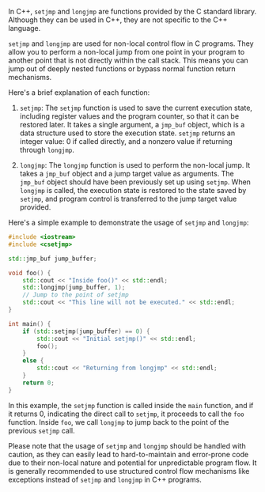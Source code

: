 
In C++, `setjmp` and `longjmp` are functions provided by the C standard library. 
Although they can be used in C++, they are not specific to the C++ language.

`setjmp` and `longjmp` are used for non-local control flow in C programs. 
They allow you to perform a non-local jump from one point in your program to another point that is not directly within the call stack. 
This means you can jump out of deeply nested functions or bypass normal function return mechanisms.

Here's a brief explanation of each function:

1. `setjmp`: The `setjmp` function is used to save the current execution state, including register values and the program counter, so that it can be restored later. It takes a single argument, a `jmp_buf` object, which is a data structure used to store the execution state. `setjmp` returns an integer value: 0 if called directly, and a nonzero value if returning through `longjmp`.
    
2. `longjmp`: The `longjmp` function is used to perform the non-local jump. It takes a `jmp_buf` object and a jump target value as arguments. The `jmp_buf` object should have been previously set up using `setjmp`. When `longjmp` is called, the execution state is restored to the state saved by `setjmp`, and program control is transferred to the jump target value provided.
    

Here's a simple example to demonstrate the usage of `setjmp` and `longjmp`:

```c++
#include <iostream> 
#include <csetjmp>

std::jmp_buf jump_buffer;

void foo() {     
	std::cout << "Inside foo()" << std::endl;    
	std::longjmp(jump_buffer, 1); 
	// Jump to the point of setjmp    
	std::cout << "This line will not be executed." << std::endl; 
} 

int main() {     
	if (std::setjmp(jump_buffer) == 0) {         
		std::cout << "Initial setjmp()" << std::endl;         
		foo();     
	}     
	else {         
		std::cout << "Returning from longjmp" << std::endl;     
	}      
	return 0; 
}
```

In this example, the `setjmp` function is called inside the `main` function, and if it returns 0, indicating the direct call to `setjmp`, it proceeds to call the `foo` function. Inside `foo`, we call `longjmp` to jump back to the point of the previous `setjmp` call. 

Please note that the usage of `setjmp` and `longjmp` should be handled with caution, as they can easily lead to hard-to-maintain and error-prone code due to their non-local nature and potential for unpredictable program flow. It is generally recommended to use structured control flow mechanisms like exceptions instead of `setjmp` and `longjmp` in C++ programs.